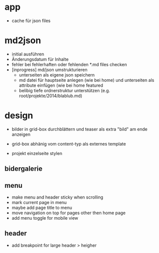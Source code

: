 

# app
* cache für json files

# md2json
* initial ausführen
* Änderungsdatum für Inhalte
* fehler bei fehlerhaften oder fehlenden *.md files checken
* [inprogress] md/json umstrukturieren
	* unterseiten als eigene json speichern
	* md datei für hauptseite anlegen (wie bei home) und unterseiten als attribute einfügen (wie bei home featured
	* belibig tiefe ordnerstruktur unterstützen (e.g. root/projekte/2014/blablub.md)



# design
* bilder in grid-box durchblättern und teaser als extra "bild" am ende anzeigen
* grid-box abhänig vom content-typ als externes template


* projekt einzelseite stylen

## bidergalerie

## menu
* make menu and header sticky when scrolling
* mark current page in menu
* maybe add page title to menu
* move navigation on top for pages other then home page
* add menu toggle for mobile view

## header
* add breakpoint for large header > heigher